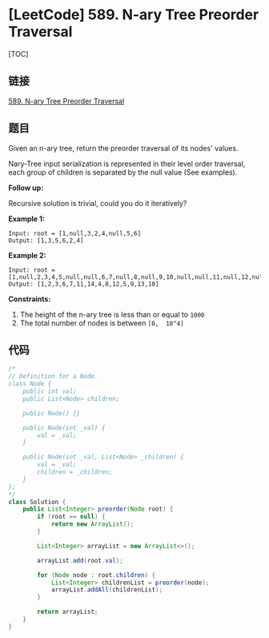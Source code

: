# [LeetCode] 589. N-ary Tree Preorder Traversal

[TOC]

## 链接

[589. N-ary Tree Preorder Traversal](https://leetcode.com/problems/n-ary-tree-preorder-traversal/)

## 题目

Given an n-ary tree, return the preorder traversal of its nodes' values.

Nary-Tree input serialization is represented in their level order traversal, each group of children is separated by the null value (See examples).

**Follow up:**

Recursive solution is trivial, could you do it iteratively?


**Example 1:**

```text
Input: root = [1,null,3,2,4,null,5,6]
Output: [1,3,5,6,2,4]
```

**Example 2:**

```text
Input: root = [1,null,2,3,4,5,null,null,6,7,null,8,null,9,10,null,null,11,null,12,null,13,null,null,14]
Output: [1,2,3,6,7,11,14,4,8,12,5,9,13,10]
```

**Constraints:**

1. The height of the n-ary tree is less than or equal to `1000`
2. The total number of nodes is between `[0,  10^4]`

## 代码

```Java
/*
// Definition for a Node.
class Node {
    public int val;
    public List<Node> children;

    public Node() {}

    public Node(int _val) {
        val = _val;
    }

    public Node(int _val, List<Node> _children) {
        val = _val;
        children = _children;
    }
};
*/
class Solution {
    public List<Integer> preorder(Node root) {
        if (root == null) {
            return new ArrayList();
        }

        List<Integer> arrayList = new ArrayList<>();

        arrayList.add(root.val);

        for (Node node : root.children) {
            List<Integer> childrenList = preorder(node);
            arrayList.addAll(childrenList);
        }

        return arrayList;
    }
}
```

